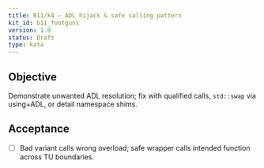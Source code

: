 ```yaml
---
title: B11/k4 — ADL hijack & safe calling pattern
kit_id: b11_footguns
version: 1.0
status: Draft
type: kata
---
```

## Objective
Demonstrate unwanted ADL resolution; fix with qualified calls, `std::swap` via using+ADL, or detail namespace shims.
## Acceptance
- [ ] Bad variant calls wrong overload; safe wrapper calls intended function across TU boundaries.
